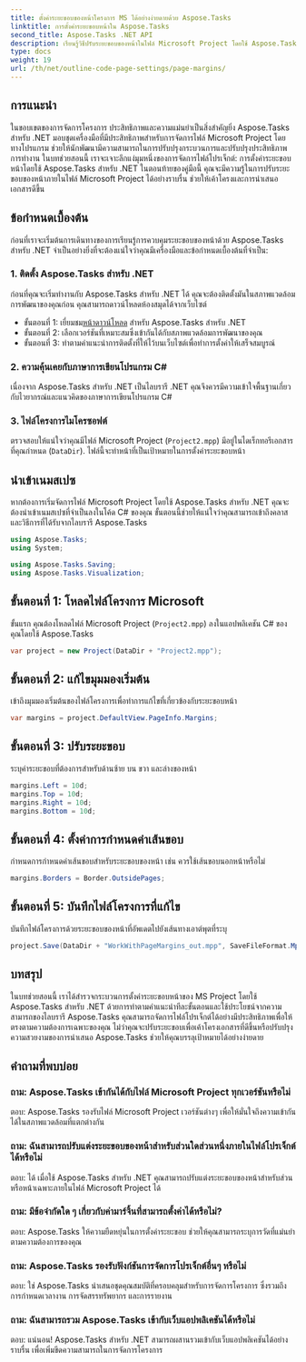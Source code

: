 ```yaml
---
title: ตั้งค่าระยะขอบของหน้าโครงการ MS ได้อย่างง่ายดายด้วย Aspose.Tasks
linktitle: การตั้งค่าระยะขอบหน้าใน Aspose.Tasks
second_title: Aspose.Tasks .NET API
description: เรียนรู้วิธีปรับระยะขอบของหน้าในไฟล์ Microsoft Project โดยใช้ Aspose.Tasks สำหรับ .NET ปรับปรุงเค้าโครงเอกสารและการนำเสนอได้อย่างง่ายดาย
type: docs
weight: 19
url: /th/net/outline-code-page-settings/page-margins/
---
```

## การแนะนำ
ในขอบเขตของการจัดการโครงการ ประสิทธิภาพและความแม่นยำเป็นสิ่งสำคัญยิ่ง Aspose.Tasks สำหรับ .NET มอบชุดเครื่องมือที่มีประสิทธิภาพสำหรับการจัดการไฟล์ Microsoft Project โดยทางโปรแกรม ช่วยให้นักพัฒนามีความสามารถในการปรับปรุงกระบวนการและปรับปรุงประสิทธิภาพการทำงาน ในบทช่วยสอนนี้ เราจะเจาะลึกแง่มุมหนึ่งของการจัดการไฟล์โปรเจ็กต์: การตั้งค่าระยะขอบหน้าโดยใช้ Aspose.Tasks สำหรับ .NET ในตอนท้ายของคู่มือนี้ คุณจะมีความรู้ในการปรับระยะขอบของหน้าภายในไฟล์ Microsoft Project ได้อย่างราบรื่น ช่วยให้เค้าโครงและการนำเสนอเอกสารดีขึ้น
## ข้อกำหนดเบื้องต้น
ก่อนที่เราจะเริ่มต้นการเดินทางของการเรียนรู้การควบคุมระยะขอบของหน้าด้วย Aspose.Tasks สำหรับ .NET จำเป็นอย่างยิ่งที่จะต้องแน่ใจว่าคุณมีเครื่องมือและข้อกำหนดเบื้องต้นที่จำเป็น:
### 1. ติดตั้ง Aspose.Tasks สำหรับ .NET
ก่อนที่คุณจะเริ่มทำงานกับ Aspose.Tasks สำหรับ .NET ได้ คุณจะต้องติดตั้งมันในสภาพแวดล้อมการพัฒนาของคุณก่อน คุณสามารถดาวน์โหลดห้องสมุดได้จากเว็บไซต์
-  ขั้นตอนที่ 1: เยี่ยมชม[หน้าดาวน์โหลด](https://releases.aspose.com/tasks/net/) สำหรับ Aspose.Tasks สำหรับ .NET
- ขั้นตอนที่ 2: เลือกเวอร์ชันที่เหมาะสมซึ่งเข้ากันได้กับสภาพแวดล้อมการพัฒนาของคุณ
- ขั้นตอนที่ 3: ทำตามคำแนะนำการติดตั้งที่ให้ไว้บนเว็บไซต์เพื่อทำการตั้งค่าให้เสร็จสมบูรณ์
### 2. ความคุ้นเคยกับภาษาการเขียนโปรแกรม C#
เนื่องจาก Aspose.Tasks สำหรับ .NET เป็นไลบรารี .NET คุณจึงควรมีความเข้าใจพื้นฐานเกี่ยวกับไวยากรณ์และแนวคิดของภาษาการเขียนโปรแกรม C#
### 3. ไฟล์โครงการไมโครซอฟต์
ตรวจสอบให้แน่ใจว่าคุณมีไฟล์ Microsoft Project (`Project2.mpp`) มีอยู่ในไดเร็กทอรีเอกสารที่คุณกำหนด (`DataDir`). ไฟล์นี้จะทำหน้าที่เป็นเป้าหมายในการตั้งค่าระยะขอบหน้า

## นำเข้าเนมสเปซ
หากต้องการเริ่มจัดการไฟล์ Microsoft Project โดยใช้ Aspose.Tasks สำหรับ .NET คุณจะต้องนำเข้าเนมสเปซที่จำเป็นลงในโค้ด C# ของคุณ ขั้นตอนนี้ช่วยให้แน่ใจว่าคุณสามารถเข้าถึงคลาสและวิธีการที่ได้รับจากไลบรารี Aspose.Tasks

```csharp
using Aspose.Tasks;
using System;

using Aspose.Tasks.Saving;
using Aspose.Tasks.Visualization;
```
## ขั้นตอนที่ 1: โหลดไฟล์โครงการ Microsoft
ขั้นแรก คุณต้องโหลดไฟล์ Microsoft Project (`Project2.mpp`) ลงในแอปพลิเคชัน C# ของคุณโดยใช้ Aspose.Tasks
```csharp
var project = new Project(DataDir + "Project2.mpp");
```
## ขั้นตอนที่ 2: แก้ไขมุมมองเริ่มต้น
เข้าถึงมุมมองเริ่มต้นของไฟล์โครงการเพื่อทำการแก้ไขที่เกี่ยวข้องกับระยะขอบหน้า
```csharp
var margins = project.DefaultView.PageInfo.Margins;
```
## ขั้นตอนที่ 3: ปรับระยะขอบ
ระบุค่าระยะขอบที่ต้องการสำหรับด้านซ้าย บน ขวา และล่างของหน้า
```csharp
margins.Left = 10d;
margins.Top = 10d;
margins.Right = 10d;
margins.Bottom = 10d;
```
## ขั้นตอนที่ 4: ตั้งค่าการกำหนดค่าเส้นขอบ
กำหนดการกำหนดค่าเส้นขอบสำหรับระยะขอบของหน้า เช่น ควรใช้เส้นขอบนอกหน้าหรือไม่
```csharp
margins.Borders = Border.OutsidePages;
```
## ขั้นตอนที่ 5: บันทึกไฟล์โครงการที่แก้ไข
บันทึกไฟล์โครงการด้วยระยะขอบของหน้าที่อัพเดตไปยังเส้นทางเอาต์พุตที่ระบุ
```csharp
project.Save(DataDir + "WorkWithPageMargins_out.mpp", SaveFileFormat.Mpp);
```

## บทสรุป
ในบทช่วยสอนนี้ เราได้สำรวจกระบวนการตั้งค่าระยะขอบหน้าของ MS Project โดยใช้ Aspose.Tasks สำหรับ .NET ด้วยการทำตามคำแนะนำทีละขั้นตอนและใช้ประโยชน์จากความสามารถของไลบรารี Aspose.Tasks คุณสามารถจัดการไฟล์โปรเจ็กต์ได้อย่างมีประสิทธิภาพเพื่อให้ตรงตามความต้องการเฉพาะของคุณ ไม่ว่าคุณจะปรับระยะขอบเพื่อเค้าโครงเอกสารที่ดีขึ้นหรือปรับปรุงความสวยงามของการนำเสนอ Aspose.Tasks ช่วยให้คุณบรรลุเป้าหมายได้อย่างง่ายดาย
## คำถามที่พบบ่อย
### ถาม: Aspose.Tasks เข้ากันได้กับไฟล์ Microsoft Project ทุกเวอร์ชันหรือไม่
ตอบ: Aspose.Tasks รองรับไฟล์ Microsoft Project เวอร์ชันต่างๆ เพื่อให้มั่นใจถึงความเข้ากันได้ในสภาพแวดล้อมที่แตกต่างกัน
### ถาม: ฉันสามารถปรับแต่งระยะขอบของหน้าสำหรับส่วนใดส่วนหนึ่งภายในไฟล์โปรเจ็กต์ได้หรือไม่
ตอบ: ได้ เมื่อใช้ Aspose.Tasks สำหรับ .NET คุณสามารถปรับแต่งระยะขอบของหน้าสำหรับส่วนหรือหน้าเฉพาะภายในไฟล์ Microsoft Project ได้
### ถาม: มีข้อจำกัดใด ๆ เกี่ยวกับค่ามาร์จิ้นที่สามารถตั้งค่าได้หรือไม่?
ตอบ: Aspose.Tasks ให้ความยืดหยุ่นในการตั้งค่าระยะขอบ ช่วยให้คุณสามารถระบุการวัดที่แม่นยำตามความต้องการของคุณ
### ถาม: Aspose.Tasks รองรับฟังก์ชันการจัดการโปรเจ็กต์อื่นๆ หรือไม่
ตอบ: ใช่ Aspose.Tasks นำเสนอชุดคุณสมบัติที่ครอบคลุมสำหรับการจัดการโครงการ ซึ่งรวมถึงการกำหนดเวลางาน การจัดสรรทรัพยากร และการรายงาน
### ถาม: ฉันสามารถรวม Aspose.Tasks เข้ากับเว็บแอปพลิเคชันได้หรือไม่
ตอบ: แน่นอน! Aspose.Tasks สำหรับ .NET สามารถผสานรวมเข้ากับเว็บแอปพลิเคชันได้อย่างราบรื่น เพื่อเพิ่มขีดความสามารถในการจัดการโครงการ